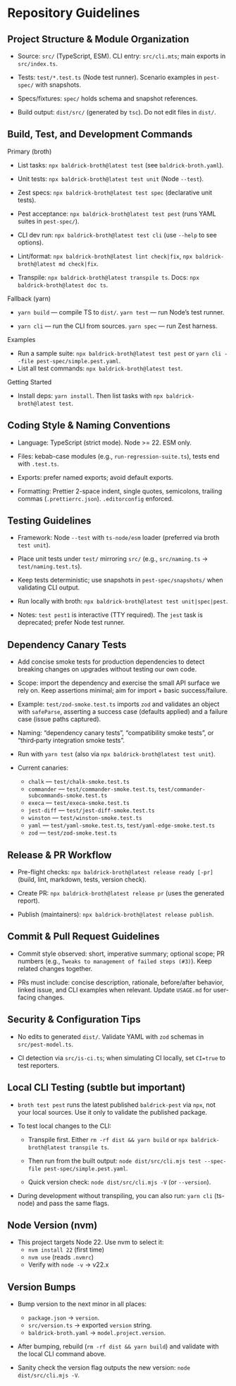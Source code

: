 # Repository Guidelines

## Project Structure & Module Organization

-   Source: `src/` (TypeScript, ESM). CLI entry: `src/cli.mts`; main
    exports in `src/index.ts`.

-   Tests: `test/*.test.ts` (Node test runner). Scenario examples in
    `pest-spec/` with snapshots.

-   Specs/fixtures: `spec/` holds schema and snapshot references.

-   Build output: `dist/src/` (generated by `tsc`). Do not edit files in
    `dist/`.

## Build, Test, and Development Commands

Primary (broth)

-   List tasks: `npx baldrick-broth@latest test` (see
    `baldrick-broth.yaml`).

-   Unit tests: `npx baldrick-broth@latest test unit` (Node `--test`).

-   Zest specs: `npx baldrick-broth@latest test spec` (declarative unit
    tests).

-   Pest acceptance: `npx baldrick-broth@latest test pest` (runs YAML
    suites in `pest-spec/`).

-   CLI dev run: `npx baldrick-broth@latest test cli` (use `--help` to see
    options).

-   Lint/format: `npx baldrick-broth@latest lint check|fix`, `npx
    baldrick-broth@latest md check|fix`.

-   Transpile: `npx baldrick-broth@latest transpile ts`. Docs: `npx
    baldrick-broth@latest doc ts`.

Fallback (yarn)

-   `yarn build` — compile TS to `dist/`. `yarn test` — run Node’s test
    runner.

-   `yarn cli` — run the CLI from sources. `yarn spec` — run Zest harness.

Examples

-   Run a sample suite: `npx baldrick-broth@latest test pest` or `yarn cli --file pest-spec/simple.pest.yaml`.
-   List all test commands: `npx baldrick-broth@latest test`.

Getting Started

-   Install deps: `yarn install`. Then list tasks with `npx
    baldrick-broth@latest test`.

## Coding Style & Naming Conventions

-   Language: TypeScript (strict mode). Node >= 22. ESM only.

-   Files: kebab-case modules (e.g., `run-regression-suite.ts`), tests end
    with `.test.ts`.

-   Exports: prefer named exports; avoid default exports.

-   Formatting: Prettier 2-space indent, single quotes, semicolons,
    trailing commas (`.prettierrc.json`). `.editorconfig` enforced.

## Testing Guidelines

-   Framework: Node `--test` with `ts-node/esm` loader (preferred via broth
    `test unit`).

-   Place unit tests under `test/` mirroring `src/` (e.g., `src/naming.ts`
    → `test/naming.test.ts`).

-   Keep tests deterministic; use snapshots in `pest-spec/snapshots/` when
    validating CLI output.

-   Run locally with broth: `npx baldrick-broth@latest test
    unit|spec|pest`.

-   Notes: `test pest1` is interactive (TTY required). The `jest` task is
    deprecated; prefer Node test runner.

## Dependency Canary Tests

-   Add concise smoke tests for production dependencies to detect breaking
    changes on upgrades without testing our own code.

-   Scope: import the dependency and exercise the small API surface we rely
    on. Keep assertions minimal; aim for import + basic success/failure.

-   Example: `test/zod-smoke.test.ts` imports `zod` and validates an object
    with `safeParse`, asserting a success case (defaults applied) and a
    failure case (issue paths captured).

-   Naming: “dependency canary tests”, “compatibility smoke tests”, or
    “third‑party integration smoke tests”.

-   Run with `yarn test` (also via `npx baldrick-broth@latest test unit`).

-   Current canaries:
    -   `chalk` — `test/chalk-smoke.test.ts`
    -   `commander` — `test/commander-smoke.test.ts`,
        `test/commander-subcommands-smoke.test.ts`
    -   `execa` — `test/execa-smoke.test.ts`
    -   `jest-diff` — `test/jest-diff-smoke.test.ts`
    -   `winston` — `test/winston-smoke.test.ts`
    -   `yaml` — `test/yaml-smoke.test.ts`, `test/yaml-edge-smoke.test.ts`
    -   `zod` — `test/zod-smoke.test.ts`

## Release & PR Workflow

-   Pre-flight checks: `npx baldrick-broth@latest release ready [-pr]`
    (build, lint, markdown, tests, version check).

-   Create PR: `npx baldrick-broth@latest release pr` (uses the generated
    report).

-   Publish (maintainers): `npx baldrick-broth@latest release publish`.

## Commit & Pull Request Guidelines

-   Commit style observed: short, imperative summary; optional scope; PR
    numbers (e.g., `Tweaks to management of failed steps (#3)`). Keep
    related changes together.

-   PRs must include: concise description, rationale, before/after
    behavior, linked issue, and CLI examples when relevant. Update
    `USAGE.md` for user-facing changes.

## Security & Configuration Tips

-   No edits to generated `dist/`. Validate YAML with `zod` schemas in
    `src/pest-model.ts`.

-   CI detection via `src/is-ci.ts`; when simulating CI locally, set
    `CI=true` to test reporters.

## Local CLI Testing (subtle but important)

-   `broth test pest` runs the latest published `baldrick-pest` via `npx`,
    not your local sources. Use it only to validate the published package.

-   To test local changes to the CLI:

    -   Transpile first. Either `rm -rf dist && yarn build` or `npx
        baldrick-broth@latest transpile ts`.

    -   Then run from the built output: `node dist/src/cli.mjs test --spec-file
        pest-spec/simple.pest.yaml`.

    -   Quick version check: `node dist/src/cli.mjs -V` (or `--version`).

-   During development without transpiling, you can also run: `yarn cli`
    (ts-node) and pass the same flags.

## Node Version (nvm)

-   This project targets Node 22. Use nvm to select it:
    -   `nvm install 22` (first time)
    -   `nvm use` (reads `.nvmrc`)
    -   Verify with `node -v` → v22.x

## Version Bumps

-   Bump version to the next minor in all places:
    -   `package.json` → `version`.
    -   `src/version.ts` → exported `version` string.
    -   `baldrick-broth.yaml` → `model.project.version`.

-   After bumping, rebuild (`rm -rf dist && yarn build`) and validate with
    the local CLI command above.

-   Sanity check the version flag outputs the new version: `node
    dist/src/cli.mjs -V`.
